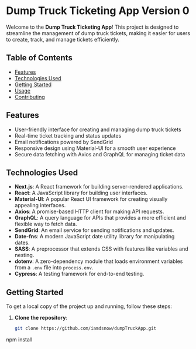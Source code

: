 # Dump Truck Ticketing App Version 0

Welcome to the **Dump Truck Ticketing App**! This project is designed to streamline the management of dump truck tickets, making it easier for users to create, track, and manage tickets efficiently.

## Table of Contents

- [Features](#features)
- [Technologies Used](#technologies-used)
- [Getting Started](#getting-started)
- [Usage](#usage)
- [Contributing](#contributing)

## Features

- User-friendly interface for creating and managing dump truck tickets
- Real-time ticket tracking and status updates
- Email notifications powered by SendGrid
- Responsive design using Material-UI for a smooth user experience
- Secure data fetching with Axios and GraphQL for managing ticket data

## Technologies Used

- **Next.js**: A React framework for building server-rendered applications.
- **React**: A JavaScript library for building user interfaces.
- **Material-UI**: A popular React UI framework for creating visually appealing interfaces.
- **Axios**: A promise-based HTTP client for making API requests.
- **GraphQL**: A query language for APIs that provides a more efficient and flexible way to fetch data.
- **SendGrid**: An email service for sending notifications and updates.
- **Date-fns**: A modern JavaScript date utility library for manipulating dates.
- **SASS**: A preprocessor that extends CSS with features like variables and nesting.
- **dotenv**: A zero-dependency module that loads environment variables from a `.env` file into `process.env`.
- **Cypress**: A testing framework for end-to-end testing.

## Getting Started

To get a local copy of the project up and running, follow these steps:

1. **Clone the repository**:
   ```bash
   git clone https://github.com/iamdsnow/dumpTruckApp.git
npm install
